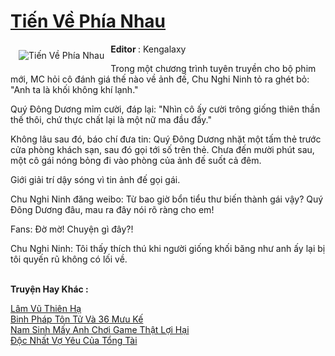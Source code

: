 <a href="https://utruyen.com/tien-ve-phia-nhau/15014/" title="Tiến Về Phía Nhau"><h1>Tiến Về Phía Nhau</h1></a><div style="display:table"><img align="right" style="float: left; padding: 10px;" src="https://utruyen.com/images/story/200x260/tien-ve-phia-nhau.jpg" alt="Tiến Về Phía Nhau"><b>Editor </b>: Kengalaxy<p></p>Trong một chương trình tuyên truyền cho bộ phim mới, MC hỏi cô đánh giá thế nào về ảnh đế, Chu Nghi Ninh tỏ ra ghét bỏ: "Anh ta là khối không khí lạnh."<p></p>Quý Đông Dương mỉm cười, đáp lại: "Nhìn cô ấy cười trông giống thiên thần thế thôi, chứ thực chất lại là một nữ ma đầu đấy."<p></p>Không lâu sau đó, báo chí đưa tin: Quý Đông Dương nhặt một tấm thẻ trước cửa phòng khách sạn, sau đó gọi tới số trên thẻ. Chưa đến mười phút sau, một cô gái nóng bỏng đi vào phòng của ảnh đế suốt cả đêm.<p></p>Giới giải trí dậy sóng vì tin ảnh đế gọi gái.<p></p>Chu Nghi Ninh đăng weibo: Từ bao giờ bổn tiểu thư biến thành gái vậy? Quý Đông Dương đâu, mau ra đây nói rõ ràng cho em!<p></p>Fans: Đờ mờ! Chuyện gì đây?!<p></p>Chu Nghi Ninh: Tôi thấy thích thú khi người giống khối băng như anh ấy lại bị tôi quyến rũ không có lối về.</div><p><br><b>Truyện Hay Khác :</b></p><a href="https://utruyen.com/lam-vu-thien-ha/19114/" alt="Lâm Vũ Thiên Hạ">Lâm Vũ Thiên Hạ</a><br/><a href="https://github.com/quanluxury/ngontinhhot/tree/master/truyenhay/20465/" alt="Binh Pháp Tôn Tử Và 36 Mưu Kế">Binh Pháp Tôn Tử Và 36 Mưu Kế</a><br/><a href="https://dammy2019.blogspot.com/2019/11/nam-sinh-may-anh-choi-game-that-loi-hai.html" alt="Nam Sinh Mấy Anh Chơi Game Thật Lợi Hại">Nam Sinh Mấy Anh Chơi Game Thật Lợi Hại</a><br/><a href="https://truyenngontinhay.wordpress.com/2019/10/03/doc-nhat-vo-yeu-cua-tong-tai/" alt="Độc Nhất Vợ Yêu Của Tổng Tài">Độc Nhất Vợ Yêu Của Tổng Tài</a><br/>